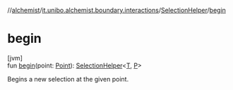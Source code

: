 //[alchemist](../../../index.md)/[it.unibo.alchemist.boundary.interactions](../index.md)/[SelectionHelper](index.md)/[begin](begin.md)

# begin

[jvm]\
fun [begin](begin.md)(point: [Point](https://docs.oracle.com/javase/8/docs/api/java/awt/Point.html)): [SelectionHelper](index.md)<[T](index.md), [P](index.md)>

Begins a new selection at the given point.
